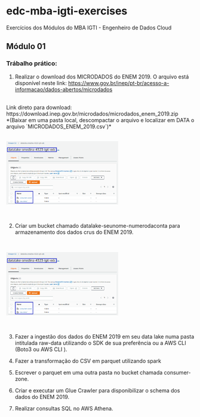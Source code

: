 # edc-mba-igti-exercises
Exercícios dos Módulos do MBA IGTI - Engenheiro de Dados Cloud

## Módulo 01

### Trábalho prático:
1. Realizar o download dos MICRODADOS do ENEM 2019. O arquivo está disponível neste link: <https://www.gov.br/inep/pt-br/acesso-a-informacao/dados-abertos/microdados>
<br>
Link direto para download: https://download.inep.gov.br/microdados/microdados_enem_2019.zip 
<br>
*(Baixar em uma pasta local, descompactar o arquivo e localizar em DATA o arquivo `MICRODADOS_ENEM_2019.csv`)*
<br>

<br>
<p align="left">
   <img src="images\mod01-s3-001.png" width="300" style="max-width: 300px;">
</p>
<br>

2. Criar um bucket chamado datalake-seunome-numerodaconta para armazenamento dos dados crus do ENEM 2019.
<br>
<p align="left">
   <img src="images\mod01-s3-001.png" width="300" style="max-width: 300px;">
</p>

<br>

3. Fazer a ingestão dos dados do ENEM 2019 em seu data lake numa pasta intitulada raw-data utilizando o SDK de sua preferência ou a AWS CLI (Boto3 ou AWS CLI ).

4. Fazer a transformação do CSV em parquet utilizando spark

5. Escrever o parquet em uma outra pasta no bucket chamada consumer-zone.

6. Criar e executar um Glue Crawler para disponibilizar o schema dos dados do ENEM 2019.

7. Realizar consultas SQL no AWS Athena.


